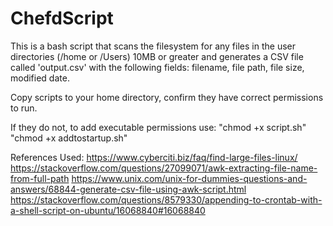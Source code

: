 # ChefdScript
This is a bash script that scans the filesystem for any files in the user directories (/home or /Users) 10MB or greater and generates a CSV file  called 'output.csv' with the following fields: filename, file path, file size, modified date.

Copy scripts to your home directory, confirm they have correct permissions to run.

If they do not, to add executable permissions use:
"chmod +x script.sh"
"chmod +x addtostartup.sh"

References Used:
https://www.cyberciti.biz/faq/find-large-files-linux/
https://stackoverflow.com/questions/27099071/awk-extracting-file-name-from-full-path
https://www.unix.com/unix-for-dummies-questions-and-answers/68844-generate-csv-file-using-awk-script.html
https://stackoverflow.com/questions/8579330/appending-to-crontab-with-a-shell-script-on-ubuntu/16068840#16068840
